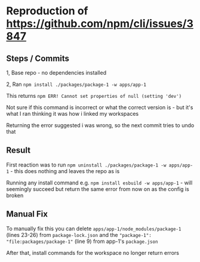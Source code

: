 # Reproduction of https://github.com/npm/cli/issues/3847

## Steps / Commits
1, Base repo - no dependencies installed

2, Ran `npm install ./packages/package-1 -w apps/app-1`

This returns `npm ERR! Cannot set properties of null (setting 'dev')`

Not sure if this command is incorrect or what the correct version is - but it's what I ran thinking it was how i linked my workspaces

Returning the error suggested i was wrong, so the next commit tries to undo that


## Result
First reaction was to run `npm uninstall ./packages/package-1 -w apps/app-1` - this does nothing and leaves the repo as is

Running any install command e.g. `npm install esbuild -w apps/app-1` - will seemingly succeed but return the same error from now on as the config is broken


## Manual Fix
To manually fix this you can delete `apps/app-1/node_modules/package-1` (lines 23-26) from `package-lock.json` and the `"package-1": "file:packages/package-1"` (line 9) from app-1's `package.json`

After that, install commands for the workspace no longer return errors
